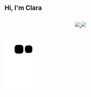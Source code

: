 
<h2> Hi, I'm Clara<h2>
<div align="center">
  <a href="https://github.com/clarabarretto">
  <img height="180em"  src="https://github-readme-stats.vercel.app/api?username=clarabarretto&show_icons=true&theme=highcontrast&include_all_commits=true&count_private=true"/>
  <img height="180em" src="https://github-readme-stats.vercel.app/api/top-langs/?username=clarabarretto&layout=compact&langs_count=7&theme=highcontrast"/>
</div>

 ![Snake animation](https://github.com/clarabarretto/clarabarretto/blob/output/github-contribution-grid-snake.svg)

  
